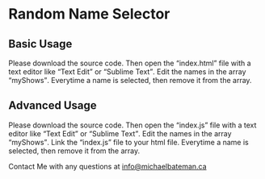 # Random Name Selector

<h2>Basic Usage</h2>
<p>Please download the source code.  Then open the <q>index.html</q> file with a text editor like <q>Text Edit</q> or <q>Sublime Text</q>. Edit the names in the array <q>myShows</q>. Everytime a name is selected, then remove it from the array.</p>

<h2>Advanced Usage</h2>
<p>Please download the source code.  Then open the <q>index.js</q> file with a text editor like <q>Text Edit</q> or <q>Sublime Text</q>. Edit the names in the array <q>myShows</q>. Link the <q>index.js</q> file to your html file. Everytime a name is selected, then remove it from the array.</p>

<p>Contact Me with any questions at <a href="mailto:info@michaelbateman.ca">info@michaelbateman.ca</a></p>
